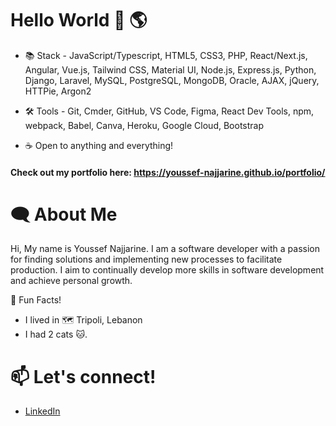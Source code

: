 # Hello World :wave: :earth_americas:


- :books: Stack - JavaScript/Typescript, HTML5, CSS3, PHP, React/Next.js, Angular, Vue.js, Tailwind CSS, Material UI, Node.js, Express.js, Python, Django, Laravel, MySQL, PostgreSQL, MongoDB, Oracle, AJAX, jQuery, HTTPie, Argon2

- :hammer_and_wrench: Tools - Git, Cmder, GitHub, VS Code, Figma, React Dev Tools, npm, webpack, Babel, Canva, Heroku, Google Cloud, Bootstrap

- :coffee: Open to anything and everything!

####  Check out my portfolio here:  https://youssef-najjarine.github.io/portfolio/
# :left_speech_bubble:   About Me

Hi, My name is Youssef Najjarine. I am a software developer with a passion for finding solutions and implementing new processes to facilitate production. I aim to continually develop more skills in software development and achieve personal growth.


:star2: Fun Facts!

- I lived in :world_map: Tripoli, Lebanon
- I had 2 cats :cat:.

# :mailbox: Let's connect!
- [LinkedIn](https://www.linkedin.com/in/youssefnajjarine/)

